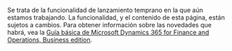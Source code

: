 Se trata de la funcionalidad de lanzamiento temprano en la que aún estamos trabajando. La funcionalidad, y el contenido de esta página, están sujetos a cambios. Para obtener información sobre las novedades que habrá, vea la [Guía básica de Microsoft Dynamics 365 for Finance and Operations, Business edition](https://go.microsoft.com/fwlink/?linkid=842139).
